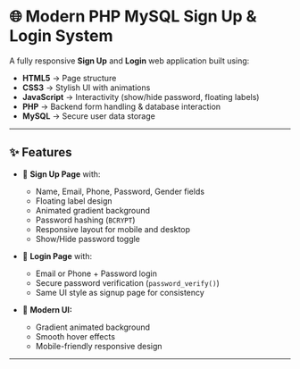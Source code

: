 # 🌐 Modern PHP MySQL Sign Up & Login System

A fully responsive **Sign Up** and **Login** web application built using:

- **HTML5** → Page structure  
- **CSS3** → Stylish UI with animations  
- **JavaScript** → Interactivity (show/hide password, floating labels)  
- **PHP** → Backend form handling & database interaction  
- **MySQL** → Secure user data storage  

---

## ✨ Features

- 📝 **Sign Up Page** with:
  - Name, Email, Phone, Password, Gender fields
  - Floating label design
  - Animated gradient background
  - Password hashing (`BCRYPT`)
  - Responsive layout for mobile and desktop
  - Show/Hide password toggle

- 🔑 **Login Page** with:
  - Email or Phone + Password login
  - Secure password verification (`password_verify()`)
  - Same UI style as signup page for consistency

- 🎨 **Modern UI:**
  - Gradient animated background
  - Smooth hover effects
  - Mobile-friendly responsive design

---


